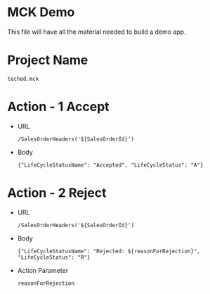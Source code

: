 # MCK Demo

This file will have all the material needed to build a demo app.

# Project Name

```
teched.mck
```

# Action - 1 Accept

- URL
    ```
    /SalesOrderHeaders('${SalesOrderId}')
    ```
- Body
    ```
    {"LifeCycleStatusName": "Accepted", "LifeCycleStatus": "A"}
    ```

# Action - 2 Reject

- URL
    ```
    /SalesOrderHeaders('${SalesOrderId}')
    ```
- Body
    ```
    {"LifeCycleStatusName": "Rejected: ${reasonForRejection}", "LifeCycleStatus": "R"}
    ```
- Action Parameter
    ```
    reasonForRejection
    ```
